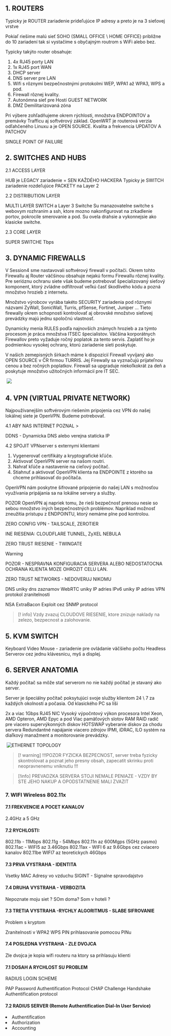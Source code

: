 

## 1. ROUTERS

Typicky je ROUTER zariadenie prideľujúce IP adresy a preto je na 3 sieťovej vrstve

Pokiaľ riešime malú sieť SOHO (SMALL OFFICE \ HOME OFFICE) približne do 10 zariadení tak si vystačíme s obyčajným routrom s WiFi alebo bez. 

Typicky takýto router obsahuje:
1. 4x RJ45 porty LAN
2. 1x RJ45 port WAN
3. DHCP server
4. DNS server pre LAN
5. Wifi s rôznymi bezpečnostnými protokolmi WEP, WPA1 až WPA3, WPS a pod.
6. Firewall rôznej kvality.
7. Autonómna sieť pre Hostí GUEST NETWORK
8. DMZ Demilitarizovaná zóna

Pri výbere zohľadňujeme okrem rýchlosti, množstva ENDPOINTOV a premávky Trafficu aj softvérový základ. 
OpenWRT je routerová verzia odľahčeného Linuxu a je OPEN SOURCE.
Kvalita a frekvencia UPDATOV A PATCHOV

SINGLE POINT OF FAILURE

## 2. SWITCHES AND HUBS

2.1  ACCESS LAYER

HUB je LEGACY zariadenie = SEN KAŽDÉHO HACKERA
Typicky je SWITCH zariadenie rozdeľujúce PACKETY na Layer 2 

2.2 DISTRIBUTION LAYER 

MULTI LAYER SWITCH a Layer 3 Switche
Su manazovatelne switche s webovym rozhranim a ssh, ktore mozno nakonfigurovat na zrkadlenie portov, pokrocile smerovanie a pod. Su ovela drahsie a vykonnejsie ako klasicke switche.



2.3 CORE LAYER

SUPER SWITCHE Tbps


## 3. DYNAMIC FIREWALLS

V Session4 sme nastavovali softvérový firewall v počítači. Okrem tohto Firewallu aj Router väčšinou obsahuje nejakú formu Firewallu rôznej kvality. Pre serióznu ochranu siete však budeme potrebovať špecializovaný sieťový komponent, ktorý zvládne odfiltrovať veľkú časť škodlivého kódu a pozná množstvo hrozieb z internetu. 

Množstvo výrobcov vyrába takéto SECURITY zariadenia pod rôznymi názvami ZyWall, SonicWall, Turris, pfSense, Fortinet, Juniper ... Tieto firewally okrem schopnosti kontrolovať aj obrovské množstvo sieťovej prevádzky majú jednu spoločnú vlastnosť.

Dynamicky menia RULES podľa najnovších známych hrozieb a za týmto procesom je práca množstva ITSEC špecialistov. Väčšina korporátnych Firewallov preto vyžaduje ročný poplatok za tento servis. Zaplatiť ho je podmienkou vysokej ochrany, ktorú zariadenie sieti poskytuje. 

V našich zemepisných šírkach máme k dispozícií Firewall vyvíjaný ako OPEN SOURCE v ČR firmou TURRIS. Jej Firewally sa vyznačujú prijateľnou cenou  a bez ročných poplatkov. Firewall sa upgraduje niekoľkokrát za deň a poskytuje množstvo užitočných informácií pre IT SEC. 


 ![ ](.jpeg)

## 4. VPN (VIRTUAL PRIVATE NETWORK)

Najpoužívanejším softvérovým riešením pripojenia cez VPN do našej lokálnej siete je OpenVPN. Budeme potrebovať.

4.1 ABY NAS INTERNET POZNAL >

DDNS - Dynamicka DNS
alebo verejna staticka IP

4.2 SPOJIT VPNserver s externymi klientami

1. Vygenerovať certifikáty a kryptografické kľúče.
2. Aktivovať OpenVPN server na našom routri.
3. Nahrať kľúče a nastavenie na cieľový počítač.
4. Stiahnuť a aktivovať OpenVPN klienta na ENDPOINTE z ktorého sa chceme prihlasovať do počítača. 

OpenVPN nám poskytne šifrované pripojenie do našej LAN s možnosťou využívania pripájania sa na lokálne servery a služby. 

POZOR OpenVPN aj napriek tomu, že rieši bezpečnosť prenosu nesie so sebou množstvo iných bezpečnostných problémov. Napríklad možnosť zneužitia prístupu z ENDPOINTU, ktorý nemáme plne pod kontrolou. 

ZERO CONFIG VPN - TAILSCALE, ZEROTIER

INE RIESENIA: CLOUDFLARE TUNNEL, ZyXEL NEBULA

ZERO TRUST RIESENIE - TWINGATE

> [!warning] 
> POZOR - NESPRAVNA KONFIGURACIA SERVERA ALEBO NEDOSTATOCNA OCHRANA KLIENTA MOZE OHROZIT CELU LAN.
> 
>ZERO TRUST NETWORKS - NEDOVERUJ NIKOMU

DNS uniky dns zaznamov
WebRTC uniky IP adries
IPv6 uniky IP adries
VPN protokol zranitelnosti

NSA ExtraBacon Exploit cez SNMP protocol


>[! info] 
>Vzdy zvazuj CLOUDOVE RIESENIE, ktore znizuje naklady na zelezo, bezpecnost a zalohovanie.



## 5. KVM SWITCH

Keyboard Video Mouse - zariadenie pre ovládanie väčšieho počtu Headless Serverov cez jednu klávesnicu, myš a displej.

## 6. SERVER ANATOMIA

Každý počítač sa môže stať serverom no nie každý počítač je stavaný ako server.

Server je špeciálny počítač poksytujúci svoje služby klientom 24 \ 7 za každých okolností a počasia. Od klasického PC sa líši

2x a viac 1Gbps RJ45 NIC
Vysoký výpočntový výkon procesora Intel Xeon, AMD Opteron, AMD Epyc a pod
Viac pamäťových slotov RAM
RAID radič pre viacero supervýkonných diskov
HOTSWAP vyberanie diskov za chodu servera
Redundantné napájanie viacero zdrojov
IPMI, iDRAC, ILO systém na diaľkový manažment a monitorovanie prevádzky.


 ![ETHERNET TOPOLOGY ](SERVER.jpg)

>[! warning] 
>!!!POZOR FYZICKA BEZPECNOST, server treba fyzicky skontrolovat a poznat jeho presny obsah, zapecatit skrinku proti neopravnenemu vniknutiu !!!

>[!info] PREVADZKA SERVERA STOJI NEMALE PENIAZE - VZDY BY STE JEHO NAKUP A OPODSTATNENIE MALI ZVAZIT


### 7. WIFI Wireless 802.11x

#### 7.1 FREKVENCIE A POCET KANALOV
2.4GHz a 5 GHz

#### 7.2 RYCHLOSTI:
802.11b - 11Mbps
802.11g - 54Mbps
802.11n az 600Mgps {5GHz pasmo}
802.11ac - WIFI5 az 3.46Gbps
802.11ax - WIFI 6 az 9.6Gbps cez cviacero kanalov
802.11be WIFI7 az teoretickych 46Gbps

#### 7.3 PRVA VYSTRAHA - IDENTITA
Vsetky MAC Adresy vo vzduchu
SIGINT - Signalne spravodajstvo

#### 7.4 DRUHA VYSTRAHA - VERBOZITA
Nepoznate moju siet ? SOm doma? Som v hoteli ?

#### 7.3 TRETIA VYSTRAHA -RYCHLY ALGORITMUS - SLABE SIFROVANIE
Problem s kryptom

Zranitelnosti v WPA2
WPS PIN prihlasovanie pomocou PINu

#### 7.4 POSLEDNA VYSTRAHA - ZLE DVOJCA

Zle dvojca je kopia wifi routeru na ktory sa prihlasuju klienti


#### 7.1 DOSAH A RYCHLOST SU PROBLEM

RADIUS LOGIN SCHEME

PAP Password Authentification Protocol
CHAP Challenge Handshake Authentification protocol


#### 7.2 RADIUS SERVER (Remote Authentification Dial-In User Service)

<li>Authentification</li>
<li>Authorization</li>
<li>Accounting</li>




